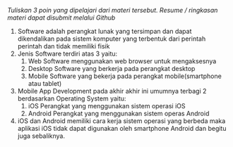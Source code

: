 *Tuliskan 3 poin yang dipelajari dari materi tersebut. Resume / ringkasan materi dapat disubmit melalui Github*
1. Software adalah perangkat lunak yang tersimpan dan dapat dikendalikan pada sistem komputer yang terbentuk dari perintah perintah dan tidak memiliki fisik
2. Jenis Software terdiri atas 3 yaitu:
    1. Web
    Software menggunakan web browser untuk mengaksesnya
    2. Desktop
    Software yang berkerja pada perangkat desktop
    3. Mobile
    Software yang bekerja pada perangkat mobile(smartphone atau tablet)
3. Mobile App Development pada akhir akhir ini umumnya terbagi 2 berdasarkan Operating System yaitu:
    1. iOS
    Perangkat yang menggunakan sistem operasi iOS
    2. Android
    Perangkat yang menggunakan sistem operas Android
4. iOS dan Android memiliki cara kerja sistem operasi yang berbeda maka aplikasi iOS tidak dapat digunakan oleh smartphone Android dan begitu juga sebaliknya.